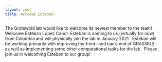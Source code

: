 ```yaml
---
layout: post
title: Welcome Esteban!
---
```


The Grotewold lab would like to welcome its newest member to the team!  Welcome Esteban López Cano!  Esteban is coming to us (virtually for now) from Colombia and will physically join the lab in January 2021.  Esteban will be working primarily with improving the front- and back-end of GRASSIUS as well as implementing some other computational tasks for the lab.  Please join us in welcoming Esteban to our group!